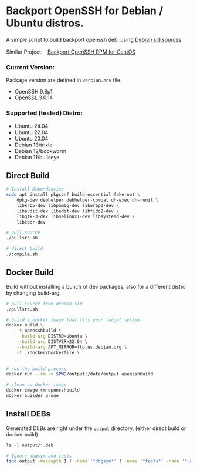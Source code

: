 # Backport OpenSSH for Debian / Ubuntu distros.

A simple script to build backport openssh deb, using [Debian sid sources](https://packages.debian.org/sid/openssh-server).

Similar Project:　[Backport OpenSSH RPM for CentOS](https://github.com/boypt/openssh-rpms)

### Current Version:

Package version are defined in `version.env` file.

- OpenSSH 9.8p1
- OpenSSL 3.0.14

### Supported (tested) Distro:

- Ubuntu 24.04
- Ubuntu 22.04
- Ubuntu 20.04
- Debian 13/trixie
- Debian 12/bookworm
- Debian 11/bullseye

## Direct Build

```bash
# Install Dependencies
sudo apt install pkgconf build-essential fakeroot \
    dpkg-dev debhelper debhelper-compat dh-exec dh-runit \
    libkrb5-dev libpam0g-dev libwrap0-dev \
    libaudit-dev libedit-dev libfido2-dev \
    libgtk-3-dev libselinux1-dev libsystemd-dev \
    libcbor-dev

# pull source
./pullsrc.sh

# direct build
./compile.sh
```

## Docker Build

Build without installing a bunch of dev packages, also for a different distro by changing build-arg.

```bash
# pull source from debian sid
./pullsrc.sh

# build a docker image that fits your target system.
docker build \
    -t opensshbuild \
    --build-arg DISTRO=ubuntu \
    --build-arg DISTVER=22.04 \
    --build-arg APT_MIRROR=ftp.us.debian.org \
    -f ./docker/Dockerfile \
    .

# run the build process
docker run --rm -v $PWD/output:/data/output opensshbuild

# clean up docker image
docker image rm opensshbuild
docker builder prune
```

## Install DEBs

Generated DEBs are right under the `output` directory. (either direct build or docker build).

```bash
ls -l output/*.deb

# Ignore dbgsym and tests
find output -maxdepth 1 ! -name '*dbgsym*' ! -name '*tests*' -name '*.deb' | xargs sudo apt install -y
```
